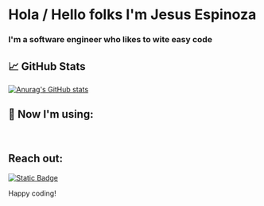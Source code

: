 # Hola / Hello folks I'm Jesus Espinoza
### I'm a software engineer who likes to wite easy code

## :chart_with_upwards_trend: GitHub Stats
[![Anurag's GitHub stats](https://github-readme-stats.vercel.app/api?username=Chuy288)](https://github.com/anuraghazra/github-readme-stats)

## :hammer: Now I'm using:
<p>
  <img src="https://img.shields.io/badge/Linux-informational?style=flat&amp;logo=linux&amp;logoColor=black&amp;color=2bbc8a" alt="">
  <img src="https://img.shields.io/badge/OpenJDK-informational?style=flat&logo=openjdk&logoColor=black&color=2bbc8a" alt="">
  <img src="https://img.shields.io/badge/Python-informational?style=flat&amp;logo=python&amp;logoColor=yellow&amp;color=2bbc8a" alt="">
  <img src="https://img.shields.io/badge/Angular-informational?style=flat&logo=angular&logoColor=black&color=2bbc8a" alt="">
</p>

## Reach out:
<p>
  <a href="https://www.linkedin.com/in/jesus-espinoza-garcia" target="_blank">
    <img alt="Static Badge" src="https://img.shields.io/badge/LinkedIn-informational?style=flat&logo=linkedin&logoColor=black&color=blue">
  </a>
</p>

Happy coding!
